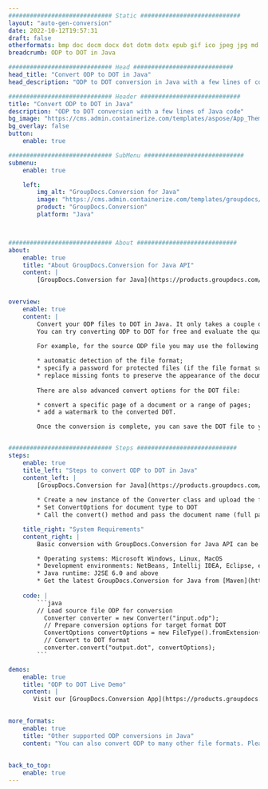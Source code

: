 ```yaml
---
############################# Static ############################
layout: "auto-gen-conversion"
date: 2022-10-12T19:57:31
draft: false
otherformats: bmp doc docm docx dot dotm dotx epub gif ico jpeg jpg md odt ott pdf png psd rtf tex tif tiff txt xps
breadcrumb: ODP to DOT in Java

############################# Head ############################
head_title: "Convert ODP to DOT in Java"
head_description: "ODP to DOT conversion in Java with a few lines of code. Convert over 160 file formats using the GroupDocs document conversion API for Java"

############################# Header ############################
title: "Convert ODP to DOT in Java"
description: "ODP to DOT conversion with a few lines of Java code"
bg_image: "https://cms.admin.containerize.com/templates/aspose/App_Themes/V3/images/bg/header1.png"
bg_overlay: false
button:
    enable: true

############################# SubMenu ############################
submenu:
    enable: true

    left:
        img_alt: "GroupDocs.Conversion for Java"
        image: "https://cms.admin.containerize.com/templates/groupdocs/images/product-logos/90x90-noborder/groupdocs-conversion-java.png"
        product: "GroupDocs.Conversion"
        platform: "Java"



############################# About ############################
about:
    enable: true
    title: "About GroupDocs.Conversion for Java API"
    content: |
        [GroupDocs.Conversion for Java](https://products.groupdocs.com/conversion/java/) is an advanced file format conversion API for converting between popular image and document formats such as Microsoft Office, OpenDocument, PDF, HTML, email, CAD. and much more with just a few lines of code. The native API automatically detects the formats of the original documents and offers many options for customizing the converted documents. Along with the function of extracting information from a document, it also supports caching of the conversion results to the local disk by default. However, any type of cache storage can be supported by implementing the appropriate interfaces - Amazon S3, Dropbox, Google Drive, Windows Azure, Reddis, or any others.
    

overview:
    enable: true
    content: |
        Convert your ODP files to DOT in Java. It only takes a couple of lines of Java code on any platform of your choice, such as Windows, Linux, macOS.
        You can try converting ODP to DOT for free and evaluate the quality of the conversion results. Along with simple file conversion scripts, you can try more sophisticated options for loading the ODP source file and storing the DOT output. 
        
        For example, for the source ODP file you may use the following load options:

        * automatic detection of the file format;
        * specify a password for protected files (if the file format supports it);
        * replace missing fonts to preserve the appearance of the document.
        
        There are also advanced convert options for the DOT file:

        * convert a specific page of a document or a range of pages;
        * add a watermark to the converted DOT.

        Once the conversion is complete, you can save the DOT file to your local file path or to any third party storage such as FTP, Amazon S3, Google Drive, Dropbox etc. Please note - to convert ODP to DOT, you do not need to install any additional software, such as MS Office, Open Office, Adobe Acrobat Reader etc.


############################# Steps ############################
steps:
    enable: true
    title_left: "Steps to convert ODP to DOT in Java"
    content_left: |
        [GroupDocs.Conversion for Java](https://products.groupdocs.com/conversion/java/) allows developers to easily convert ODP file to DOT with a few lines of code.
        
        * Create a new instance of the Converter class and upload the file ODP with the full path
        * Set ConvertOptions for document type to DOT
        * Call the convert() method and pass the document name (full path) and format (DOT) as a parameter

    title_right: "System Requirements"
    content_right: |
        Basic conversion with GroupDocs.Conversion for Java API can be done with just a few lines of code. Our APIs are supported on all major platforms and operating systems. Before executing the code below, make sure you have the following prerequisites installed on your system.

        * Operating systems: Microsoft Windows, Linux, MacOS
        * Development environments: NetBeans, Intellij IDEA, Eclipse, etc.
        * Java runtime: J2SE 6.0 and above
        * Get the latest GroupDocs.Conversion for Java from [Maven](https://repository.groupdocs.com/webapp/#/artifacts/browse/tree/General/repo/com/groupdocs/groupdocs-conversion)
         
    code: |
        ```java    
        // Load source file ODP for conversion
          Converter converter = new Converter("input.odp");
          // Prepare conversion options for target format DOT
          ConvertOptions convertOptions = new FileType().fromExtension("dot").getConvertOptions();
          // Convert to DOT format
          converter.convert("output.dot", convertOptions);
        ```

demos:
    enable: true
    title: "ODP to DOT Live Demo"
    content: |
       Visit our [GroupDocs.Conversion App](https://products.groupdocs.app/conversion/family) website and try ODP to DOT conversion now. The free demo has the following benefits
          

more_formats:
    enable: true
    title: "Other supported ODP conversions in Java"
    content: "You can also convert ODP to many other file formats. Please see the list below."
       
       
back_to_top:
    enable: true
---
```

